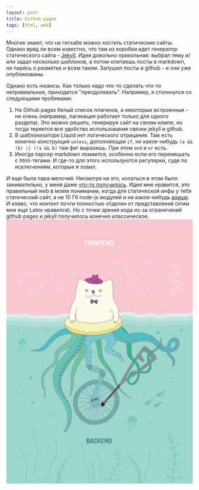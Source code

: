 ```yaml
---
layout: post
title: Github pages
tags: [html, web]
---
```

Многие знают, что на гитхабе можно хостить статические сайты. Однако вряд ли всем известно, что там из коробки идет генератор статического сайта - [Jekyll](https://jekyllrb.com/). Идея довольно прикольная: выбрал тему и/или задал несколько шаблонов, а потом клепаешь посты в markdown, не парясь о разметке и всем таком. Запушил посты в github - и они уже опубликованы. 

Однако есть нюансы. Как только надо что-то сделать что-то нетривиальное, приходится "преодолевать".
Например, я столкнулся со следующими пробемами:
1. На Github pages белый список плагинов, а некоторые встроенные - не очень (например, пагинация работает только для одного раздела). Это можно решить, генерируя сайт на своем компе, но тогда теряется все удобство использования связки jekyll и github.
2. В шаблонизаторе Liquid нет логического отрицания. Там есть конечно конструкция `unless`, дополняющая `if`, но какое-нибудь `(a && !b) || (!a && b)` там фиг выразишь. При этом `and` и `or` есть.
3. Иногда парсер markdown ломается, особенно если его перемешать с html-тегами. И где-то для этого используются регулярки, судя по исключениям, которые я ловил.

И еще была пара мелочей. Несмотря на это, копаться в этом было занимательно, у меня даже [что-то получилось](https://ov7a.github.io). Идея мне нравится, это правильный web в моем понимании, когда для статической инфы у тебя статический сайт, а не 10 Гб node-js модулей и не какое-нибудь [адище](https://twitter.com/lerarunge/status/950419087250817024). И клево, что контент почти полностью отделен от представления (этим мне еще Latex нравился). Но с точки зрения кода из-за ограничений github pages и jekyll получилось конечно классическое.
![](/assets/images/frotend_backend.jpg)
